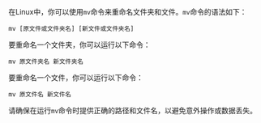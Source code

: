 在Linux中，你可以使用`mv`命令来重命名文件夹和文件。`mv`命令的语法如下：

```
mv [原文件或文件夹名] [新文件或文件夹名]
```

要重命名一个文件夹，你可以运行以下命令：

```
mv 原文件夹名 新文件夹名
```

要重命名一个文件，你可以运行以下命令：

```
mv 原文件名 新文件名
```

请确保在运行`mv`命令时提供正确的路径和文件名，以避免意外操作或数据丢失。